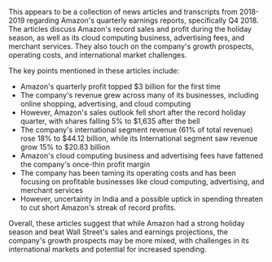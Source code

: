 This appears to be a collection of news articles and transcripts from 2018-2019 regarding Amazon's quarterly earnings reports, specifically Q4 2018. The articles discuss Amazon's record sales and profit during the holiday season, as well as its cloud computing business, advertising fees, and merchant services. They also touch on the company's growth prospects, operating costs, and international market challenges.

The key points mentioned in these articles include:

* Amazon's quarterly profit topped $3 billion for the first time
* The company's revenue grew across many of its businesses, including online shopping, advertising, and cloud computing
* However, Amazon's sales outlook fell short after the record holiday quarter, with shares falling 5% to $1,635 after the bell
* The company's international segment revenue (61% of total revenue) rose 18% to $44.12 billion, while its International segment saw revenue grow 15% to $20.83 billion
* Amazon's cloud computing business and advertising fees have fattened the company's once-thin profit margin
* The company has been taming its operating costs and has been focusing on profitable businesses like cloud computing, advertising, and merchant services
* However, uncertainty in India and a possible uptick in spending threaten to cut short Amazon's streak of record profits.

Overall, these articles suggest that while Amazon had a strong holiday season and beat Wall Street's sales and earnings projections, the company's growth prospects may be more mixed, with challenges in its international markets and potential for increased spending.